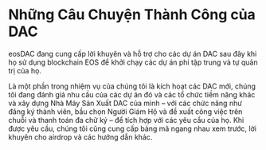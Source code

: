 Những Câu Chuyện **Thành Công của DAC**
===

eosDAC đang cung cấp lời khuyên và hỗ trợ cho các dự án DAC sau đây khi họ sử dụng blockchain EOS để khởi chạy các dự án phi tập trung và tự quản trị của họ.

Là một phần trong nhiệm vụ của chúng tôi là kích hoạt các DAC mới, chúng tôi đang đánh giá nhu cầu của các dự án đó và các tổ chức tiềm năng khác và xây dựng Nhà Máy Sản Xuất DAC của mình – với các chức năng như đăng ký thành viên, bầu chọn Người Giám Hộ và đề xuất công việc trên chuỗi và thanh toán đa chữ ký – để tích hợp với các yêu cầu của họ. Khi được yêu cầu, chúng tôi cũng cung cấp bảng mã ngang nhau xem trước, lời khuyên cho airdrop và các hướng dẫn khác.